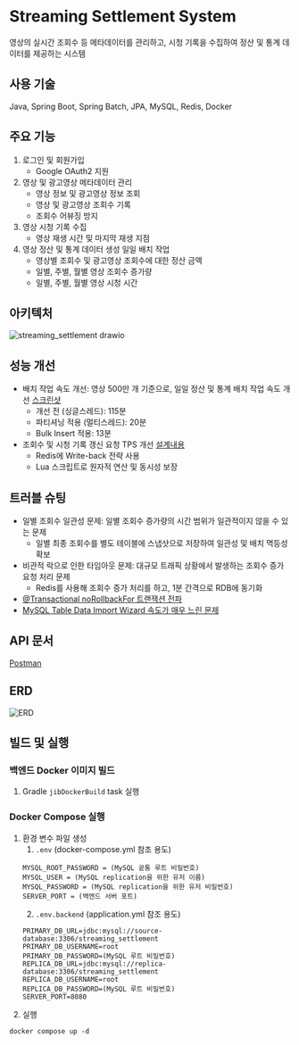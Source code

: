 # Streaming Settlement System
영상의 실시간 조회수 등 메타데이터를 관리하고, 시청 기록을 수집하여 정산 및 통계 데이터를 제공하는 시스템

## 사용 기술
Java, Spring Boot, Spring Batch, JPA, MySQL, Redis, Docker

## 주요 기능
1. 로그인 및 회원가입
   - Google OAuth2 지원
2. 영상 및 광고영상 메타데이터 관리
   - 영상 정보 및 광고영상 정보 조회
   - 영상 및 광고영상 조회수 기록
   - 조회수 어뷰징 방지
3. 영상 시청 기록 수집
   - 영상 재생 시간 및 마지막 재생 지점
4. 영상 정산 및 통계 데이터 생성 일일 배치 작업
   - 영상별 조회수 및 광고영상 조회수에 대한 정산 금액
   - 일별, 주별, 월별 영상 조회수 증가량
   - 일별, 주별, 월별 영상 시청 시간

## 아키텍처
![streaming_settlement drawio](https://github.com/user-attachments/assets/c5d2ba05-06c7-4a74-bed8-c7f1ae2ba3ce)

## 성능 개선
- 배치 작업 속도 개선: 영상 500만 개 기준으로, 일일 정산 및 통계 배치 작업 속도 개선 [스크린샷](https://violet-level-671.notion.site/13a244fa33bd80f2a5a9e700b79a0c8f?pvs=4)
  - 개선 전 (싱글스레드): 115분
  - 파티셔닝 적용 (멀티스레드): 20분
  - Bulk Insert 적용: 13분
- 조회수 및 시청 기록 갱신 요청 TPS 개선 [설계내용](https://violet-level-671.notion.site/Redis-162244fa33bd807f8a10ca4e4474b5a9?pvs=4)
  - Redis에 Write-back 전략 사용
  - Lua 스크립트로 원자적 연산 및 동시성 보장
  
## 트러블 슈팅
- 일별 조회수 일관성 문제: 일별 조회수 증가량의 시간 범위가 일관적이지 않을 수 있는 문제
  - 일별 최종 조회수를 별도 테이블에 스냅샷으로 저장하여 일관성 및 배치 멱등성 확보
- 비관적 락으로 인한 타임아웃 문제: 대규모 트래픽 상황에서 발생하는 조회수 증가 요청 처리 문제
  - Redis를 사용해 조회수 증가 처리를 하고, 1분 간격으로 RDB에 동기화
- [@Transactional noRollbackFor 트랜잭션 전파](https://violet-level-671.notion.site/Transactional-noRollbackFor-134244fa33bd80cf9fb4e3c1d1e2f158?pvs=4)
- [MySQL Table Data Import Wizard 속도가 매우 느린 문제](https://violet-level-671.notion.site/MySQL-Table-Data-Import-Wizard-13b244fa33bd80cf9613fd2a58c04986?pvs=4)

## API 문서
[Postman](https://www.postman.com/observer-poa/streaming-settlement/documentation/850ervr/streaming-settlement-system-api)

## ERD
![ERD](https://github.com/user-attachments/assets/05863644-315c-4c91-9dd1-362a3b6d882b)


## 빌드 및 실행
### 백엔드 Docker 이미지 빌드
1. Gradle `jibDockerBuild` task 실행
### Docker Compose 실행
1. 환경 변수 파일 생성
    1. `.env` (docker-compose.yml 참조 용도)
    ```
    MYSQL_ROOT_PASSWORD = (MySQL 곹통 루트 비밀번호)
    MYSQL_USER = (MySQL replication을 위한 유저 이름)
    MYSQL_PASSWORD = (MySQL replication을 위한 유저 비밀번호)
    SERVER_PORT = (백엔드 서버 포트)
    ```
    2. `.env.backend` (application.yml 참조 용도)
    ```
    PRIMARY_DB_URL=jdbc:mysql://source-database:3306/streaming_settlement
    PRIMARY_DB_USERNAME=root
    PRIMARY_DB_PASSWORD=(MySQL 루트 비밀번호)
    REPLICA_DB_URL=jdbc:mysql://replica-database:3306/streaming_settlement
    REPLICA_DB_USERNAME=root
    REPLICA_DB_PASSWORD=(MySQL 루트 비밀번호)
    SERVER_PORT=8080
    ```
2. 실행
```
docker compose up -d
```





